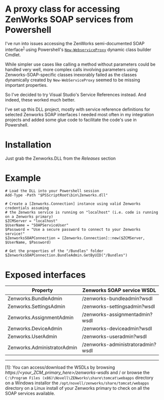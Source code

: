 # A proxy class for accessing ZenWorks SOAP services from Powershell

I've run into issues accessing the ZenWorks semi-documented SOAP interface<sup>[1](#footnote1)</sup> using Powershell's
[`New-WebserviceProxy`](https://docs.microsoft.com/en-us/powershell/module/microsoft.powershell.management/new-webserviceproxy?view=powershell-5.1) 
dynamic class builder Cmdlet. 

While simpler use cases like calling a method without 
parameters could be handled very well, more complex calls involving parameters using Zenworks-SOAP-specific
classes inexorably failed as the classes dynamically created by `New-WebServiceProxy` seemed to be missing
important properties.

So I've decided to try Visual Studio's Service References instead. And indeed, these worked much better. 

I've set up this DLL project, mostly with service reference definitions for selected Zenworks SOAP interfaces 
I needed most often in my integration projects and added some glue code to facilitate the code's use in Powershell.

# Installation
Just grab the Zenworks.DLL from the _Releases_ section 

# Example
    # Load the DLL into your Powershell session
    Add-Type -Path "$PSScriptRoot\bin\Zenworks.dll"
         
    # Create a [Zenworks.Connection] instance using valid Zenworks credentials assuming
    # the Zenworks service is running on "localhost" (i.e. code is running on a Zenworks primary)
    $ZCMServer = "localhost"
    $UserName = "SOAPServiceUser"
    $Password = "Use a secure password to connect to your Zenworks service!"
    $ZenworksSOAPConnection = [Zenworks.Connection]::new($ZCMServer, $UserName, $Password)
         
    # Get the properties of the "/Bundles" folder
    $ZenworksSOAPConnection.BundleAdmin.GetByUID("/Bundles")

# Exposed interfaces

| Property | Zenworks SOAP service WSDL |
|---------|----------------------------|
| Zenworks.BundleAdmin | /zenworks-bundleadmin?wsdl |
| Zenworks.SettingsAdmin | /zenworks-settingsadmin?wsdl |
| Zenworks.AssignmentAdmin | /zenworks-assignmentadmin?wsdl |
| Zenworks.DeviceAdmin | /zenworks-deviceadmin?wsdl |
| Zenworks.UserAdmin | /zenworks-useradmin?wsdl |
| Zenworks.AdministratorAdmin  | /zenworks-administratoradmin?wsdl |

-----------

<a name="footnote1">[1]:</a> You can access/download the WSDLs by browsing _https://<your_ZCM_primary_here>/zenworks-wsdls_
and / or browse the `C:\Program Files (x86)\Novell\ZENworks\share\tomcat\webapps` directory on a Windows 
installor the `/opt/novell/zenworks/share/tomcat/webapps` directory on a Linux install of your Zenworks 
primary to check on all the SOAP services available.
